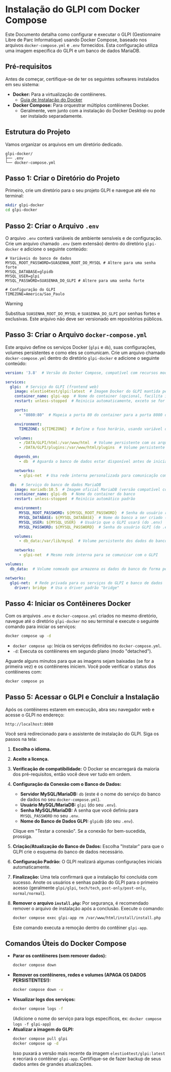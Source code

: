 # Instalação do GLPI com Docker Compose

Este Documento detalha como configurar e executar o GLPI (Gestionnaire Libre de Parc Informatique) usando Docker Compose, baseado nos arquivos `docker-compose.yml` e `.env` fornecidos. Esta configuração utiliza uma imagem específica do GLPI e um banco de dados MariaDB.

## Pré-requisitos

Antes de começar, certifique-se de ter os seguintes softwares instalados em seu sistema:

* **Docker:** Para a virtualização de contêineres.
    * [Guia de Instalação do Docker](https://docs.docker.com/get-docker/)
* **Docker Compose:** Para orquestrar múltiplos contêineres Docker.
    * Geralmente, vem junto com a instalação do Docker Desktop ou pode ser instalado separadamente.

## Estrutura do Projeto

Vamos organizar os arquivos em um diretório dedicado.

```
glpi-docker/
├── .env
└── docker-compose.yml
```

## Passo 1: Criar o Diretório do Projeto

Primeiro, crie um diretório para o seu projeto GLPI e navegue até ele no terminal:

```bash
mkdir glpi-docker
cd glpi-docker
```

## Passo 2: Criar o Arquivo `.env`

O arquivo `.env` conterá variáveis de ambiente sensíveis e de configuração. Crie um arquivo chamado `.env` (sem extensão) dentro do diretório `glpi-docker` e adicione o seguinte conteúdo:

```env
# Variáveis do banco de dados
MYSQL_ROOT_PASSWORD=SUASENHA_ROOT_DO_MYSQL # Altere para uma senha forte
MYSQL_DATABASE=glpidb
MYSQL_USER=glpi
MYSQL_PASSWORD=SUASENHA_DO_GLPI # Altere para uma senha forte

# Configuração do GLPI
TIMEZONE=America/Sao_Paulo
```

> [!WARNING]
> Substitua `SUASENHA_ROOT_DO_MYSQL` e `SUASENHA_DO_GLPI` por senhas fortes e exclusivas. Este arquivo não deve ser versionado em repositórios públicos.

## Passo 3: Criar o Arquivo `docker-compose.yml`

Este arquivo define os serviços Docker (`glpi` e `db`), suas configurações, volumes persistentes e como eles se comunicam. Crie um arquivo chamado `docker-compose.yml` dentro do diretório `glpi-docker` e adicione o seguinte conteúdo:

```yaml
version: '3.8'  # Versão do Docker Compose, compatível com recursos modernos

services:
  glpi:  # Serviço do GLPI (frontend web)
    image: elestio4test/glpi:latest  # Imagem Docker do GLPI mantida pela Elestio
    container_name: glpi-app  # Nome do container (opcional, facilita identificar no Docker)
    restart: unless-stopped  # Reinicia automaticamente, exceto se for parado manualmente

    ports:
      - "8080:80"  # Mapeia a porta 80 do container para a porta 8080 do host (acesso via navegador)

    environment:
      TIMEZONE: ${TIMEZONE}  # Define o fuso horário, usando variável do arquivo .env

    volumes:
      - /DATA/GLPI/html:/var/www/html  # Volume persistente com os arquivos da aplicação
      - /DATA/GLPI/plugins:/var/www/html/plugins  # Volume persistente apenas para plugins

    depends_on:
      - db  # Aguarda o banco de dados estar disponível antes de iniciar o GLPI

    networks:
      - glpi-net  # Usa rede interna personalizada para comunicação com o banco de dados

  db:  # Serviço do banco de dados MariaDB
    image: mariadb:10.5  # Imagem oficial MariaDB (versão compatível com GLPI)
    container_name: glpi-db  # Nome do container do banco
    restart: unless-stopped  # Reinício automático padrão

    environment:
      MYSQL_ROOT_PASSWORD: ${MYSQL_ROOT_PASSWORD}  # Senha do usuário root (do .env)
      MYSQL_DATABASE: ${MYSQL_DATABASE}  # Nome do banco a ser criado (do .env)
      MYSQL_USER: ${MYSQL_USER}  # Usuário que o GLPI usará (do .env)
      MYSQL_PASSWORD: ${MYSQL_PASSWORD}  # Senha do usuário GLPI (do .env)

    volumes:
      - db_data:/var/lib/mysql  # Volume persistente dos dados do banco

    networks:
      - glpi-net  # Mesmo rede interna para se comunicar com o GLPI

volumes:
  db_data:  # Volume nomeado que armazena os dados do banco de forma persistente

networks:
  glpi-net:  # Rede privada para os serviços do GLPI e banco de dados
    driver: bridge  # Usa o driver padrão "bridge"
```

## Passo 4: Iniciar os Contêineres Docker

Com os arquivos `.env` e `docker-compose.yml` criados no mesmo diretório, navegue até o diretório `glpi-docker` no seu terminal e execute o seguinte comando para iniciar os serviços:

```bash
docker compose up -d
```

* `docker compose up`: Inicia os serviços definidos no `docker-compose.yml`.
* `-d`: Executa os contêineres em segundo plano (modo "detached").

Aguarde alguns minutos para que as imagens sejam baixadas (se for a primeira vez) e os contêineres iniciem. Você pode verificar o status dos contêineres com:

```bash
docker compose ps
```

## Passo 5: Acessar o GLPI e Concluir a Instalação

Após os contêineres estarem em execução, abra seu navegador web e acesse o GLPI no endereço:

```
http://localhost:8080
```

Você será redirecionado para o assistente de instalação do GLPI. Siga os passos na tela:

1.  **Escolha o idioma.**
2.  **Aceite a licença.**
3.  **Verificação de compatibilidade:** O Docker se encarregará da maioria dos pré-requisitos, então você deve ver tudo em ordem.
4.  **Configuração da Conexão com o Banco de Dados:**
    * **Servidor MySQL/MariaDB:** `db` (este é o nome do serviço do banco de dados no seu `docker-compose.yml`).
    * **Usuário MySQL/MariaDB:** `glpi` (do seu `.env`).
    * **Senha MySQL/MariaDB:** A senha que você definiu para `MYSQL_PASSWORD` no seu `.env`.
    * **Nome do Banco de Dados GLPI:** `glpidb` (do seu `.env`).

    Clique em "Testar a conexão". Se a conexão for bem-sucedida, prossiga.
5.  **Criação/Atualização do Banco de Dados:** Escolha "Instalar" para que o GLPI crie o esquema do banco de dados necessário.
6.  **Configuração Padrão:** O GLPI realizará algumas configurações iniciais automaticamente.
7.  **Finalização:** Uma tela confirmará que a instalação foi concluída com sucesso. Anote os usuários e senhas padrão do GLPI para o primeiro acesso (geralmente `glpi/glpi`, `tech/tech`, `post-only/post-only`, `normal/normal`).
8.  **Remover o arquivo `install.php`:** Por segurança, é recomendado remover o arquivo de instalação após a conclusão. Execute o comando:

    ```bash
    docker compose exec glpi-app rm /var/www/html/install/install.php
    ```

    Este comando executa a remoção dentro do contêiner `glpi-app`.

## Comandos Úteis do Docker Compose

* **Parar os contêineres (sem remover dados):**
    ```bash
    docker compose down
    ```
* **Remover os contêineres, redes e volumes (APAGA OS DADOS PERSISTENTES!):**
    ```bash
    docker compose down -v
    ```
* **Visualizar logs dos serviços:**
    ```bash
    docker compose logs -f
    ```
    (Adicione o nome do serviço para logs específicos, ex: `docker compose logs -f glpi-app`)
* **Atualizar a imagem do GLPI:**
    ```bash
    docker compose pull glpi
    docker compose up -d
    ```
    Isso puxará a versão mais recente da imagem `elestio4test/glpi:latest` e recriará o contêiner `glpi-app`. Certifique-se de fazer backup de seus dados antes de grandes atualizações.
